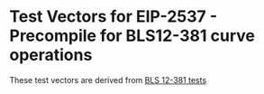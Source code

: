 # Test Vectors for EIP-2537 - Precompile for BLS12-381 curve operations

These test vectors are derived from [BLS 12-381 tests](https://github.com/ethereum/bls12-381-tests/tree/eip-2537)
